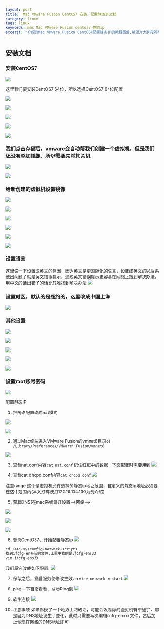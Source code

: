 ```yaml
---
layout: post
title:  Mac VMware Fusion CentOS7 安装、配置静态IP文档 
category: linux 
tags: linux 
keywords: mac Mac VMware Fusion centos7 静态ip
excerpt: "介绍的Mac VMware Fusion CentOS7配置静态IP的教程图解,希望对大家有所帮助"
---
```


## 安装文档

### 安装CentOS7

![](https://static.studytime.xin/image/articles/20200111133031.png)

这里我们要安装CentOS7 64位，所以选择CentOS7 64位配置

![](https://static.studytime.xin/image/articles/20200111133115.png)

![](https://static.studytime.xin/image/articles/20200111133127.png)

![](https://static.studytime.xin/image/articles/20200111133141.png)

![](https://static.studytime.xin/image/articles/20200111133152.png)

![](https://static.studytime.xin/image/articles/20200111133202.png)

### 我们点击存储后，vmware会自动帮我们创建一个虚拟机，但是我们还没有添加镜像，所以需要先将其关机

![](https://static.studytime.xin/image/articles/20200111133217.png)

![](https://static.studytime.xin/image/articles/20200111133228.png)

### 给新创建的虚拟机设置镜像
![](https://static.studytime.xin/image/articles/20200111133316.png)

![](https://static.studytime.xin/image/articles/20200111133326.png)


![](https://static.studytime.xin/image/articles/20200111133337.png)


![](https://static.studytime.xin/image/articles/20200111133346.png)

![](https://static.studytime.xin/image/articles/20200111133355.png)

![](https://static.studytime.xin/image/articles/20200111133404.png)

### 设置语言
这里说一下设置成英文的原因，因为英文是更国际化的语言，设置成英文的以后系统出问题了就是英文错误提示，通过英文错误提示更容易在网络上搜到解决办法，用中文的话出错了的话比较难找到解决办法
![](https://static.studytime.xin/image/articles/20200111133434.png)


### 设置时区，默认的是纽约的，这里改成中国上海
![](https://static.studytime.xin/image/articles/20200111133442.png)


### 其他设置
![](https://static.studytime.xin/image/articles/20200111133453.png)

![](https://static.studytime.xin/image/articles/20200111133510.png)

![](https://static.studytime.xin/image/articles/20200111133520.png)

![](https://static.studytime.xin/image/articles/20200111133530.png)

![](https://static.studytime.xin/image/articles/20200111133539.png)

### 设置root账号密码
![](https://static.studytime.xin/image/articles/20200111133553.png)

配置静态IP
1. 把网络配置改成nat模式

![](https://static.studytime.xin/image/articles/20200111133602.png)

![](https://static.studytime.xin/image/articles/20200111133613.png)

2. 通过Mac终端进入VMware Fusion的vmnet8目录`cd /Library/Preferences/VMware\ Fusion/vmnet8`

![](https://static.studytime.xin/image/articles/20200111133738.png)

3. 查看nat.conf内容`cat nat.conf`
记住红框中的数据，下面配置时需要用到
![](https://static.studytime.xin/image/articles/20200111133850.png)

4. 查看cat dhcpd.conf内容`cat dhcpd.conf`
![](https://static.studytime.xin/image/articles/20200111135915.png)

注意range 这个是虚拟机允许选择的静态ip地址范围，自定义的静态ip地址必须要在这个范围内(本文打算使用172.16.104.130为例介绍)

5. 获取DNS(在mac系统偏好设置—>网络—>)

![](https://static.studytime.xin/image/articles/20200111134020.png)

![](https://static.studytime.xin/image/articles/20200111134136.png)

![](https://static.studytime.xin/image/articles/20200111135749.png)


6. 登录CentOS7、开始配置静态ip
![](https://static.studytime.xin/image/articles/20200111135249.png)

```php
cd /etc/sysconfig/network-scripts
找到ifcfg-en开头的文件,上图中我的是ifcfg-ens33
vim ifcfg-ens33
```
我们将它改成如下配置:
![](https://static.studytime.xin/image/articles/20200111134329.png)

7. 保存之后，重启服务使修改生效`service network restart`
![](https://static.studytime.xin/image/articles/20200111135338.png)

8. ping一下百度看看，成功Ping到
![](https://static.studytime.xin/image/articles/20200111135413.png)

9. 软件连接
![](https://static.studytime.xin/image/articles/20200111135437.png)

10. 注意事项
如果你换了一个地方上网的话，可能会发现你的虚拟机有不通了，那是因为DNS地址发生了变化，此时只需要再次编辑ifcfg-enxxx文件，然后加上你现在网络的DNS地址即可

